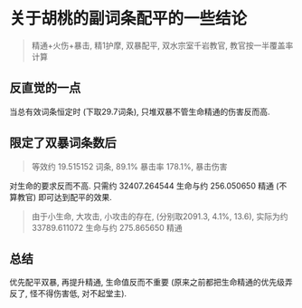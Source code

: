 # 关于胡桃的副词条配平的一些结论

> 精通+火伤+暴击, 精1护摩, 双暴配平, 双水宗室千岩教官, 教官按一半覆盖率计算

## 反直觉的一点

当总有效词条恒定时 (下取29.7词条), 只堆双暴不管生命精通的伤害反而高.

## 限定了双暴词条数后

> 等效约 19.515152 词条, 89.1% 暴击率 178.1%, 暴击伤害

对生命的要求反而不高.
只需约 32407.264544 生命与约 256.050650 精通 (不算教官) 即可达到配平的效果.

> 由于小生命, 大攻击, 小攻击的存在, (分别取2091.3, 4.1%, 13.6), 实际为约 33789.611072 生命与约 275.865650 精通

## 总结

优先配平双暴, 再提升精通, 生命值反而不重要 (原来之前都把生命精通的优先级弄反了, 怪不得伤害低, 对不起堂主).
